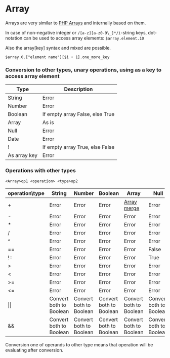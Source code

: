 # Array

Arrays are very similar to <a href="http://php.net/manual/en/language.types.array.php">PHP Arrays</a>
and internally based on them.

In case of non-negative integer or `/[a-z][a-z0-9\_]*/i`-string keys, dot-notation can be used to access array elements:
`$array.element.10`

Also the array[key] syntax and mixed are possible.

`$array.0.["element name"][$i + 1].one_more_key`


### Conversion to other types, unary operations, using as a key to access array element

Type | Description
--- | ---
 String | Error
 Number |  Error
 Boolean | If empty array False, else True 
 Array | As is 
 Null | Error
 Date | Error
 ! | If empty array True, else False
As array key | Error


### Operations with other types
`<Array>op1 <operation> <type>op2`

operation\type | String | Number | Boolean | Array | Null | Date
--- | --- | --- | --- | --- | --- | --- 
\+|Error |Error |Error |[Array merge](http://php.net/manual/en/function.array-merge.php) |Error |Error
\-|Error |Error |Error |Error |Error |Error 
\*|Error |Error |Error |Error |Error |Error
/ |Error |Error |Error |Error |Error |Error 
^ |Error |Error |Error |Error |Error |Error 
== |Error |Error |Error |Error |False |Error
!= |Error |Error |Error |Error |True |Error
\> |Error |Error |Error |Error |Error |Error
\< |Error |Error |Error |Error |Error |Error
\>= |Error |Error |Error |Error |Error |Error
\<= |Error |Error |Error |Error |Error |Error
\|\| |Convert both to Boolean |Convert both to Boolean |Convert both to Boolean |Convert both to Boolean |Convert both to Boolean |Convert both to Boolean
&& |Convert both to Boolean |Convert both to Boolean |Convert both to Boolean |Convert both to Boolean |Convert both to Boolean |Convert both to Boolean

Conversion one of operands to other type means that operation will be evaluating after conversion. 
